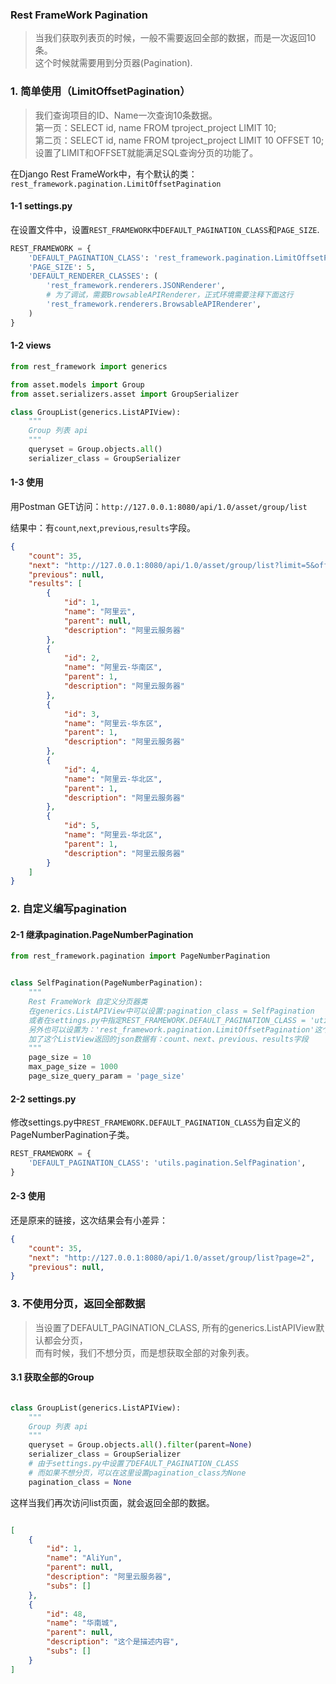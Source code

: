 ### Rest FrameWork Pagination

> 当我们获取列表页的时候，一般不需要返回全部的数据，而是一次返回10条。  
> 这个时候就需要用到分页器\(Pagination\).

### 1. 简单使用（LimitOffsetPagination）

> 我们查询项目的ID、Name一次查询10条数据。  
> 第一页：SELECT id, name FROM tproject\_project LIMIT 10;  
> 第二页：SELECT id, name FROM tproject\_project LIMIT 10 OFFSET 10;  
> 设置了LIMIT和OFFSET就能满足SQL查询分页的功能了。

在Django Rest FrameWork中，有个默认的类：`rest_framework.pagination.LimitOffsetPagination`

#### 1-1 settings.py

在设置文件中，设置`REST_FRAMEWORK`中`DEFAULT_PAGINATION_CLASS`和`PAGE_SIZE`.

```python
REST_FRAMEWORK = {
    'DEFAULT_PAGINATION_CLASS': 'rest_framework.pagination.LimitOffsetPagination',
    'PAGE_SIZE': 5,
    'DEFAULT_RENDERER_CLASSES': (
        'rest_framework.renderers.JSONRenderer',
        # 为了调试，需要BrowsableAPIRenderer，正式环境需要注释下面这行
        'rest_framework.renderers.BrowsableAPIRenderer',
    )
}
```

#### 1-2 views

```python
from rest_framework import generics

from asset.models import Group
from asset.serializers.asset import GroupSerializer

class GroupList(generics.ListAPIView):
    """
    Group 列表 api
    """
    queryset = Group.objects.all()
    serializer_class = GroupSerializer
```

#### 1-3 使用

用Postman GET访问：`http://127.0.0.1:8080/api/1.0/asset/group/list`

结果中：有`count`,`next`,`previous`,`results`字段。

```json
{
    "count": 35,
    "next": "http://127.0.0.1:8080/api/1.0/asset/group/list?limit=5&offset=5",
    "previous": null,
    "results": [
        {
            "id": 1,
            "name": "阿里云",
            "parent": null,
            "description": "阿里云服务器"
        },
        {
            "id": 2,
            "name": "阿里云-华南区",
            "parent": 1,
            "description": "阿里云服务器"
        },
        {
            "id": 3,
            "name": "阿里云-华东区",
            "parent": 1,
            "description": "阿里云服务器"
        },
        {
            "id": 4,
            "name": "阿里云-华北区",
            "parent": 1,
            "description": "阿里云服务器"
        },
        {
            "id": 5,
            "name": "阿里云-华北区",
            "parent": 1,
            "description": "阿里云服务器"
        }
    ]
}
```

### 2. 自定义编写pagination

#### 2-1 继承pagination.PageNumberPagination

```python
from rest_framework.pagination import PageNumberPagination


class SelfPagination(PageNumberPagination):
    """
    Rest FrameWork 自定义分页器类
    在generics.ListAPIView中可以设置:pagination_class = SelfPagination
    或者在settings.py中指定REST_FRAMEWORK.DEFAULT_PAGINATION_CLASS = 'utils.paginations.SelfPagination'
    另外也可以设置为：'rest_framework.pagination.LimitOffsetPagination'这个类
    加了这个ListView返回的json数据有：count、next、previous、results字段
    """
    page_size = 10
    max_page_size = 1000
    page_size_query_param = 'page_size'
```

#### 2-2 settings.py

修改settings.py中`REST_FRAMEWORK.DEFAULT_PAGINATION_CLASS`为自定义的PageNumberPagination子类。

```python
REST_FRAMEWORK = {
    'DEFAULT_PAGINATION_CLASS': 'utils.pagination.SelfPagination',
}
```

#### 2-3 使用

还是原来的链接，这次结果会有小差异：

```json
{
    "count": 35,
    "next": "http://127.0.0.1:8080/api/1.0/asset/group/list?page=2",
    "previous": null,
}
```

### 3. 不使用分页，返回全部数据
> 当设置了DEFAULT_PAGINATION_CLASS, 所有的generics.ListAPIView默认都会分页，  
而有时候，我们不想分页，而是想获取全部的对象列表。

#### 3.1 获取全部的Group

```python

class GroupList(generics.ListAPIView):
    """
    Group 列表 api
    """
    queryset = Group.objects.all().filter(parent=None)
    serializer_class = GroupSerializer
    # 由于settings.py中设置了DEFAULT_PAGINATION_CLASS
    # 而如果不想分页，可以在这里设置pagination_class为None
    pagination_class = None
```    

这样当我们再次访问list页面，就会返回全部的数据。

```json

[
    {
        "id": 1,
        "name": "AliYun",
        "parent": null,
        "description": "阿里云服务器",
        "subs": []
    },
    {
        "id": 48,
        "name": "华南城",
        "parent": null,
        "description": "这个是描述内容",
        "subs": []
    }
]
```
